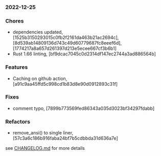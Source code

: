 ### 2022-12-25

### Chores
+ dependencies updated, [1525b3150293015c0fb2f2161da463b21ac2694c], [8d539ab14809136d743c49d60779687fc8eeef6d], [1774217a8a657d261397d213e5ecee667cf3b6b1]
+ Rust 1.66 linting, [bf9dcac7045c0d2314df147ec2744a3ad886564b]

### Features
+ Caching on github action, [a91c9aa45ffd5c998cd1b83d8e90d0912893c31f]

### Fixes
+ comment typo, [7899b773569fed86343a035d3023bf34297fdabb]

### Refactors
+ remove_ansi() to single liner, [57c3a6c186b916faba24bf7b5cdbbda31d636a7e]


see <a href='https://github.com/mrjackwills/oxker/blob/main/CHANGELOG.md'>CHANGELOG.md</a> for more details
